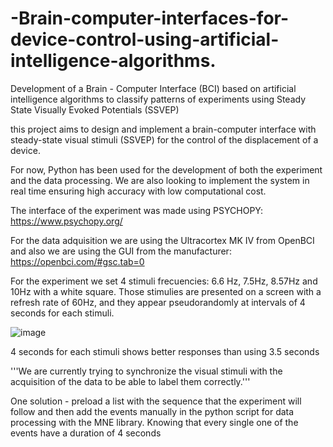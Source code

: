 # -Brain-computer-interfaces-for-device-control-using-artificial-intelligence-algorithms.
Development of a Brain - Computer Interface (BCI) based on artificial intelligence algorithms to classify patterns of experiments using Steady State Visually Evoked Potentials (SSVEP) 

this project aims to design and implement a brain-computer interface with steady-state visual stimuli (SSVEP) for the control of the displacement of a device. 

For now, Python has been used for the development of both the experiment and the data processing. We are also looking to implement the system in real time ensuring high accuracy with low computational cost.

The interface of the experiment was made using PSYCHOPY: https://www.psychopy.org/

For the data adquisition we are using the Ultracortex MK IV from OpenBCI and also we are using the GUI from the manufacturer: https://openbci.com/#gsc.tab=0

For the experiment we set 4 stimuli frecuencies: 6.6 Hz, 7.5Hz, 8.57Hz and 10Hz with a white square. Those stimulies are presented on a screen with a refresh rate of 60Hz, and they appear pseudorandomly at intervals of 4 seconds for each stimuli.

![image](https://user-images.githubusercontent.com/59260995/209015875-72eccc05-3e44-48af-9516-8ac86af9b075.png)

4 seconds for each stimuli shows better responses than using 3.5 seconds


'''We are currently trying to synchronize the visual stimuli with the acquisition of the data to be able to label them correctly.'''

One solution - preload a list with the sequence that the experiment will follow and then add the events manually in the python script for data processing with the MNE library. Knowing that every single one of the events have a duration of 4 seconds

